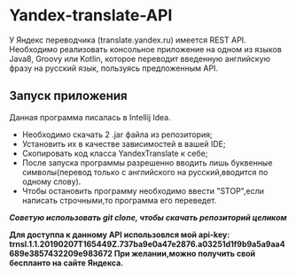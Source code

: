 # Yandex-translate-API
У Яндекс переводчика (translate.yandex.ru) имеется REST API. Необходимо реализовать консольное
приложение на одном из языков Java8, Groovy или Kotlin, которое переводит введенную
английскую фразу на русский язык, пользуясь предложенным API.
## Запуск приложения
Данная программа писалась в Intellij Idea.
* Необходимо скачать 2 .jar файла из репозитория;
* Установить их в качестве зависимостей в вашей IDE;
* Скопировать код класса YandexTranslate к себе;
* После запуска программы разрешенно вводить лишь буквенные символы(перевод только с английского на русский,вводится по одному слову).
* Чтобы остановить программу необходимо ввести "STOP",если написать строчными,то программа его переведет.

***Советую использовать git clone, чтобы скачать репозиторий целиком***

**Для доступпа к данному API использовлся мой api-key:
trnsl.1.1.20190207T165449Z.737ba9e0a47e2876.a03251d1f9b9a5a9aa4689e3857432209e983672
При желании,можно получить свой беспланто на сайте Яндекса.**
